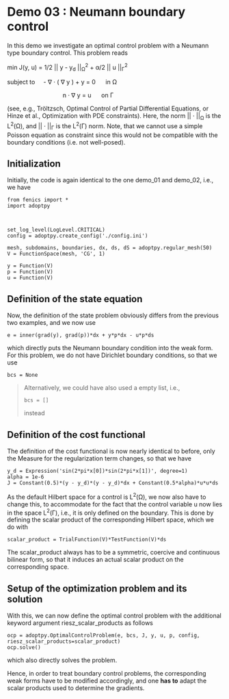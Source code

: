 Demo 03 : Neumann boundary control
==================================

In this demo we investigate an optimal control problem with
a Neumann type boundary control. This problem reads 

min J(y, u) = 1/2 || y - y<sub>d</sub> ||<sub>&Omega;</sub><sup>2</sup> + &alpha;/2  || u ||<sub>&Gamma;</sub><sup>2</sup>

subject to &nbsp;&nbsp;&nbsp;  - &nabla; &middot; ( &nabla; y  ) + y = 0 &nbsp;&nbsp;&nbsp;&nbsp; in &Omega;
 
&nbsp;&nbsp;&nbsp;&nbsp;&nbsp;&nbsp;&nbsp;&nbsp;&nbsp;&nbsp;&nbsp;&nbsp;
&nbsp;&nbsp;&nbsp;&nbsp;&nbsp;&nbsp;&nbsp;&nbsp;&nbsp;&nbsp;&nbsp;&nbsp;&nbsp;&nbsp;&nbsp;&nbsp;&nbsp;&nbsp;&nbsp;&nbsp;n &middot; &nabla; y = u &nbsp;&nbsp;&nbsp;&nbsp; on &Gamma;

(see, e.g., Tröltzsch, Optimal Control of Partial Differential Equations, 
or Hinze et al., Optimization with PDE constraints). Here,
the norm || &middot; ||<sub>&Omega;</sub> is the L<sup>2</sup>(&Omega;), and 
|| &middot; ||<sub>&Gamma;</sub> is the L<sup>2</sup>(&Gamma;) norm.
Note, that we cannot use a simple Poisson equation as constraint
since this would not be compatible with the boundary conditions
(i.e. not well-posed). 

Initialization
--------------

Initially, the code is again identical to the one demo_01 and demo_02,
i.e., we have 

    from fenics import *
    import adoptpy
    
    
    
    set_log_level(LogLevel.CRITICAL)
    config = adoptpy.create_config('./config.ini')
    
    mesh, subdomains, boundaries, dx, ds, dS = adoptpy.regular_mesh(50)
    V = FunctionSpace(mesh, 'CG', 1)
    
    y = Function(V)
    p = Function(V)
    u = Function(V)

Definition of the state equation
--------------------------------

Now, the definition of the state problem obviously differs from the 
previous two examples, and we now use

    e = inner(grad(y), grad(p))*dx + y*p*dx - u*p*ds

which directly puts the Neumann boundary condition into the weak form.
For this problem, we do not have Dirichlet boundary conditions, so that we
use

    bcs = None

> Alternatively, we could have also used a empty list, i.e.,
>
>     bcs = []
> 
> instead

Definition of the cost functional
---------------------------------

The definition of the cost functional is now nearly identical to before,
only the Measure for the regularization term changes, so that we have

    y_d = Expression('sin(2*pi*x[0])*sin(2*pi*x[1])', degree=1)
    alpha = 1e-6
    J = Constant(0.5)*(y - y_d)*(y - y_d)*dx + Constant(0.5*alpha)*u*u*ds
   
As the default Hilbert space for a control is L<sup>2</sup>(&Omega;), we now
also have to change this, to accommodate for the fact that the control
variable u now lies in the space L<sup>2</sup>(&Gamma;), i.e., it is 
only defined on the boundary. This is done by defining the scalar
product of the corresponding Hilbert space, which we do with

    scalar_product = TrialFunction(V)*TestFunction(V)*ds

The scalar_product always has to be a symmetric, coercive and continuous
bilinear form, so that it induces an actual scalar product on the 
corresponding space. 

Setup of the optimization problem and its solution
--------------------------------------------------

With this, we can now define the optimal control problem with the 
additional keyword argument riesz_scalar_products as follows

    ocp = adoptpy.OptimalControlProblem(e, bcs, J, y, u, p, config, riesz_scalar_products=scalar_product)
    ocp.solve()
    
which also directly solves the problem.

Hence, in order to treat boundary control problems, the corresponding
weak forms have to be modified accordingly, and one **has to** adapt the
scalar products used to determine the gradients.
